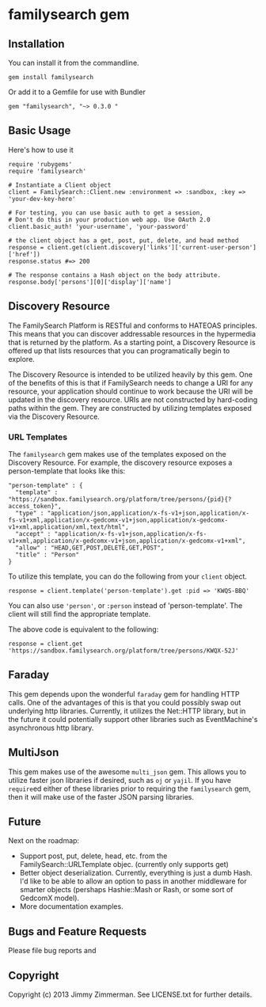 # familysearch gem

## Installation

You can install it from the commandline.

    gem install familysearch

Or add it to a Gemfile for use with Bundler

    gem "familysearch", "~> 0.3.0 "


## Basic Usage

Here's how to use it

    require 'rubygems'
    require 'familysearch'
    
    # Instantiate a Client object
    client = FamilySearch::Client.new :environment => :sandbox, :key => 'your-dev-key-here'
        
    # For testing, you can use basic auth to get a session, 
    # Don't do this in your production web app. Use OAuth 2.0
    client.basic_auth! 'your-username', 'your-password'
    
    # the client object has a get, post, put, delete, and head method
    response = client.get(client.discovery['links']['current-user-person']['href'])
    response.status #=> 200
	
	# The response contains a Hash object on the body attribute.
    response.body['persons'][0]['display']['name']

## Discovery Resource

The FamilySearch Platform is RESTful and conforms to HATEOAS principles. This means that you can discover addressable resources in the hypermedia that is returned by the platform. As a starting point, a Discovery Resource is offered up that lists resources that you can programatically begin to explore.

The Discovery Resource is intended to be utilized heavily by this gem. One of the benefits of this is that if FamilySearch needs to change a URI for any resource, your application should continue to work because the URI will be updated in the discovery resource. URIs are not constructed by hard-coding paths within the gem. They are constructed by utilizing templates exposed via the Discovery Resource.

### URL Templates

The `familysearch` gem makes use of the templates exposed on the Discovery Resource. For example, the discovery resource exposes a person-template that looks like this:

	"person-template" : {
      "template" : "https://sandbox.familysearch.org/platform/tree/persons/{pid}{?access_token}",
      "type" : "application/json,application/x-fs-v1+json,application/x-fs-v1+xml,application/x-gedcomx-v1+json,application/x-gedcomx-v1+xml,application/xml,text/html",
      "accept" : "application/x-fs-v1+json,application/x-fs-v1+xml,application/x-gedcomx-v1+json,application/x-gedcomx-v1+xml",
      "allow" : "HEAD,GET,POST,DELETE,GET,POST",
      "title" : "Person"
    }
 
To utilize this template, you can do the following from your `client` object. 

	response = client.template('person-template').get :pid => 'KWQS-BBQ'

You can also use `'person'`, or `:person` instead of 'person-template'. The client will still find the appropriate template.

The above code is equivalent to the following:

	response = client.get 'https://sandbox.familysearch.org/platform/tree/persons/KWQX-52J'

## Faraday

This gem depends upon the wonderful `faraday` gem for handling HTTP calls. One of the advantages of this is that you could possibly swap out underlying http libraries. Currently, it utilizes the Net::HTTP library, but in the future it could potentially support other libraries such as EventMachine's asynchronous http library.

## MultiJson

This gem makes use of the awesome `multi_json` gem. This allows you to utilize faster json libraries if desired, such as `oj` or `yajil`. If you have `require`ed either of these libraries prior to requiring the `familysearch` gem, then it will make use of the faster JSON parsing libraries.

## Future

Next on the roadmap:

* Support post, put, delete, head, etc. from the FamilySearch::URLTemplate objec. (currently only supports get)
* Better object deserialization. Currently, everything is just a dumb Hash. I'd like to be able to allow an option to pass in another middleware for smarter objects (pershaps Hashie::Mash or Rash, or some sort of GedcomX model).
* More documentation examples.

## Bugs and Feature Requests

Please file bug reports and 

## Copyright

Copyright (c) 2013 Jimmy Zimmerman. See LICENSE.txt for
further details.

